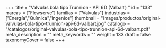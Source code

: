 +++
title = "Valvulas bola tipo Trunnion - API 6D (Valbart) "
id = "133"
marcas = ["Flowserve"]
familias = ["Valvulas"]
industrias = ["Energía","Química","Ingenios"]
thumbnail = "images/productos/original-valvulas-bola-tipo-trunnion-api-6d-valbart.jpg"
catalogo = "/catalogos/original-valvulas-bola-tipo-trunnion-api-6d-valbart.pdf"
meta_description = ""
meta_keywords = ""
weight = 133
draft = false
taxonomyCover = false
+++
